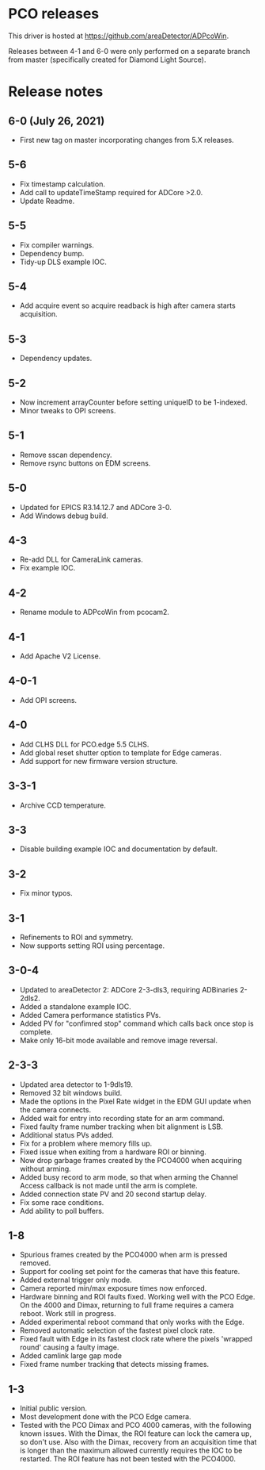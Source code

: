 PCO releases
============

This driver is hosted at https://github.com/areaDetector/ADPcoWin.

Releases between 4-1 and 6-0 were only performed on a separate branch
from master (specifically created for Diamond Light Source).


Release notes
=============

6-0 (July 26, 2021)
---
* First new tag on master incorporating changes from 5.X releases.

5-6
---
* Fix timestamp calculation.
* Add call to updateTimeStamp required for ADCore >2.0.
* Update Readme.

5-5
---
* Fix compiler warnings.
* Dependency bump.
* Tidy-up DLS example IOC.

5-4
---
* Add acquire event so acquire readback is high after camera starts acquisition.

5-3
---
* Dependency updates.

5-2
---
* Now increment arrayCounter before setting uniqueID to be 1-indexed.
* Minor tweaks to OPI screens.

5-1
---
* Remove sscan dependency.
* Remove rsync buttons on EDM screens.

5-0
---
* Updated for EPICS R3.14.12.7 and ADCore 3-0.
* Add Windows debug build.

4-3
---
* Re-add DLL for CameraLink cameras.
* Fix example IOC.

4-2
---
* Rename module to ADPcoWin from pcocam2.

4-1
---
* Add Apache V2 License.

4-0-1
-----
* Add OPI screens.

4-0
---
* Add CLHS DLL for PCO.edge 5.5 CLHS.
* Add global reset shutter option to template for Edge cameras.
* Add support for new firmware version structure.

3-3-1
-----
* Archive CCD temperature.

3-3
---
* Disable building example IOC and documentation by default.

3-2
---
* Fix minor typos.

3-1
---
* Refinements to ROI and symmetry.
* Now supports setting ROI using percentage.

3-0-4
-----
* Updated to areaDetector 2: ADCore 2-3-dls3, requiring ADBinaries 2-2dls2.
* Added a standalone example IOC.
* Added Camera performance statistics PVs.
* Added PV for "confimred stop" command which calls back once stop is complete.
* Make only 16-bit mode available and remove image reversal.


2-3-3
-----
* Updated area detector to 1-9dls19.
* Removed 32 bit windows build.
* Made the options in the Pixel Rate widget in the EDM GUI update when the camera connects.
* Added wait for entry into recording state for an arm command.
* Fixed faulty frame number tracking when bit alignment is LSB.
* Additional status PVs added.
* Fix for a problem where memory fills up.
* Fixed issue when exiting from a hardware ROI or binning.
* Now drop garbage frames created by the PCO4000 when acquiring without arming.
* Added busy record to arm mode, so that when arming the Channel Access callback is not made until the arm is complete.
* Added connection state PV and 20 second startup delay.
* Fix some race conditions.
* Add ability to poll buffers.


1-8
---
* Spurious frames created by the PCO4000 when arm is pressed removed.
* Support for cooling set point for the cameras that have this feature.
* Added external trigger only mode.
* Camera reported min/max exposure times now enforced.
* Hardware binning and ROI faults fixed.  Working well with the PCO Edge. On the 4000 and Dimax, returning to full frame requires a camera reboot. Work still in progress.
* Added experimental reboot command that only works with the Edge.
* Removed automatic selection of the fastest pixel clock rate.
* Fixed fault with Edge in its fastest clock rate where the pixels 'wrapped round' causing a faulty image.
* Added camlink large gap mode
* Fixed frame number tracking that detects missing frames.


1-3
---
* Initial public version.
* Most development done with the PCO Edge camera.
* Tested with the PCO Dimax and PCO 4000 cameras, with the following known issues. With the Dimax, the ROI feature can lock the camera up, so don't use. Also with the Dimax, recovery from an acquisition time that is longer than the
maximum allowed currently requires the IOC to be restarted.
The ROI feature has not been tested with the PCO4000. 

